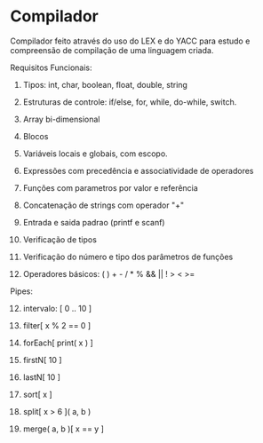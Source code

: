 Compilador
==========

Compilador feito através do uso do LEX e do YACC para estudo e compreensão de compilação de uma linguagem criada.


Requisitos Funcionais:

1) Tipos: int, char, boolean, float, double, string

2) Estruturas de controle: if/else, for, while, do-while, switch.

3) Array bi-dimensional

4) Blocos

5) Variáveis locais e globais, com escopo.

6) Expressões com precedência e associatividade de operadores

7) Funções com parametros por valor e referência

8) Concatenação de strings com operador "+"

9) Entrada e saida padrao (printf e scanf)

9) Verificação de tipos

10) Verificação do número e tipo dos parâmetros de funções

11) Operadores básicos: ( ) + - / * % && || ! > < >=


Pipes:

12) intervalo: [ 0 .. 10 ] 

13) filter[ x % 2 == 0 ]

14) forEach[ print( x ) ]

15) firstN[ 10 ]

16) lastN[ 10 ]

17) sort[ x ]


18) split[ x > 6 ]( a, b )

19) merge( a, b )[ x == y ]
